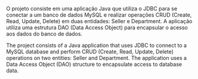 O projeto consiste em uma aplicação Java que utiliza o JDBC para se conectar a um banco de dados MySQL e realizar operações CRUD (Create, Read, Update, Delete) em duas entidades: Seller e Department. A aplicação utiliza uma estrutura DAO (Data Access Object) para encapsular o acesso aos dados do banco de dados.

The project consists of a Java application that uses JDBC to connect to a MySQL database and perform CRUD (Create, Read, Update, Delete) operations on two entities: Seller and Department. The application uses a Data Access Object (DAO) structure to encapsulate access to database data.
